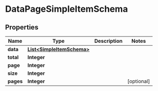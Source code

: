 

# DataPageSimpleItemSchema


## Properties

| Name | Type | Description | Notes |
|------------ | ------------- | ------------- | -------------|
|**data** | [**List&lt;SimpleItemSchema&gt;**](SimpleItemSchema.md) |  |  |
|**total** | **Integer** |  |  |
|**page** | **Integer** |  |  |
|**size** | **Integer** |  |  |
|**pages** | **Integer** |  |  [optional] |



